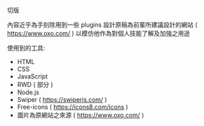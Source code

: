 切版

內容近乎為手刻除用到一些 plugins
設計原稿為前輩所建議設計的網站 ( https://www.oxo.com/ )
以模仿他作為對個人技能了解及加強之用途

使用到的工具:

- HTML
- CSS
- JavaScript
- RWD ( 部分 )
- Node.js
- Swiper ( https://swiperjs.com/ )
- Free-icons ( https://icons8.com/icons )
- 圖片為原網站之來源 ( https://www.oxo.com/ )
